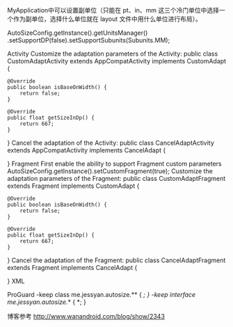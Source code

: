 MyApplication中可以设置副单位（只能在 pt、in、mm 这三个冷门单位中选择一个作为副单位，选择什么单位就在 layout 文件中用什么单位进行布局）。

AutoSizeConfig.getInstance().getUnitsManager()
        .setSupportDP(false).setSupportSubunits(Subunits.MM);

Activity
Customize the adaptation parameters of the Activity:
public class CustomAdaptActivity extends AppCompatActivity implements CustomAdapt {

    @Override
    public boolean isBaseOnWidth() {
        return false;
    }

    @Override
    public float getSizeInDp() {
        return 667;
    }
}
Cancel the adaptation of the Activity:
public class CancelAdaptActivity extends AppCompatActivity implements CancelAdapt {

}
Fragment
First enable the ability to support Fragment custom parameters
AutoSizeConfig.getInstance().setCustomFragment(true);
Customize the adaptation parameters of the Fragment:
public class CustomAdaptFragment extends Fragment implements CustomAdapt {

    @Override
    public boolean isBaseOnWidth() {
        return false;
    }

    @Override
    public float getSizeInDp() {
        return 667;
    }
}
Cancel the adaptation of the Fragment:
public class CancelAdaptFragment extends Fragment implements CancelAdapt {

}
XML

<TextView
    android:layout_width="200mm"
    android:layout_height="100mm"
    android:background="@color/colorAccent" />

ProGuard
 -keep class me.jessyan.autosize.** { *; }
 -keep interface me.jessyan.autosize.** { *; }
 
 博客参考
 http://www.wanandroid.com/blog/show/2343